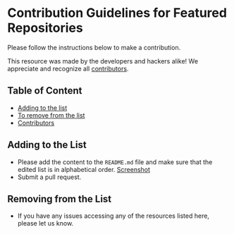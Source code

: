 # Contribution Guidelines for Featured Repositories

Please follow the instructions below to make a contribution.

This resource was made by the developers and hackers alike! We appreciate and recognize all [contributors](https://github.com/sameerkumar18/geek-joke-api/graphs/contributors).

## Table of Content

- [Adding to the list](#adding-to-the-list)
- [To remove from the list](#to-remove-from-the-list)
- [Contributors](#contributors)

## Adding to the List

- Please add the content to the `README.md` file and make sure that the edited list is in alphabetical order. [Screenshot](https://i.ibb.co/m9Lnfdm/Screenshot-2020-06-08-at-1-05-29-PM.png)
- Submit a pull request.

## Removing from the List

- If you have any issues accessing any of the resources listed here, please let us know.
